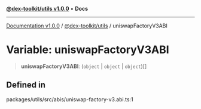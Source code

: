 [**@dex-toolkit/utils v1.0.0**](../README.md) • **Docs**

***

[Documentation v1.0.0](../../../packages.md) / [@dex-toolkit/utils](../README.md) / uniswapFactoryV3ABI

# Variable: uniswapFactoryV3ABI

> **uniswapFactoryV3ABI**: (`object` \| `object` \| `object`)[]

## Defined in

packages/utils/src/abis/uniswap-factory-v3.abi.ts:1
